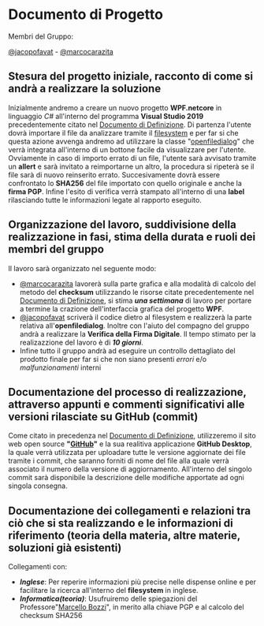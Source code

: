 # Documento di Progetto
Membri del Gruppo:


[@jacopofavat](https://github.com/JacopoFavat) - [@marcocarazita](https://github.com/marcocarazita)

## Stesura del progetto iniziale, racconto di come si andrà a realizzare la soluzione
Inizialmente andremo a creare un nuovo progetto **WPF.netcore** in linguaggio _C#_ all'interno del programma **Visual Studio 2019** precedentemente citato nel [Documento di Definizione](https://github.com/ItisMajo-2021-4DINFO-Informatica/4di-2022-progetto-valida-download-animali/blob/main/01-definizione/README.md). Di partenza l'utente dovrà importare il file da analizzare tramite il [filesystem](https://www.codeproject.com/Articles/1236588/File-System-Controls-in-WPF-Version-III) e per far si che questa azione avvenga andremo ad utilizzare la classe "[openfiledialog](https://docs.microsoft.com/it-it/dotnet/desktop/wpf/windows/how-to-open-common-system-dialog-box?view=netdesktop-6.0)" che verrà integrata all'interno di un bottone facile da visualizzare per l'utente. Ovviamente in caso di importo errato di un file, l'utente sarà avvisato tramite un **allert** e sarà invitato a reimportarne un altro, la procedura si ripeterà se il file sarà di nuovo reinserito errato. Succesivamente dovrà essere confrontato lo **SHA256** del file importato con quello originale e anche la **firma PGP**. Infine l'esito di verifica verrà stampato all'interno di una **label** rilasciando tutte le informazioni legate al rapporto eseguito.

## Organizzazione del lavoro, suddivisione della realizzazione in fasi, stima della durata e ruoli dei membri del gruppo
Il lavoro sarà organizzato nel seguente modo:
 - [@marcocarazita](https://github.com/marcocarazita) lavorerà sulla parte grafica e alla modalità di calcolo del metodo del **checksum** utilizzando le risorse citate precedentemente nel [Documento di Definizione](https://github.com/ItisMajo-2021-4DINFO-Informatica/4di-2022-progetto-valida-download-animali/blob/main/01-definizione/README.md), si stima **_una settimana_** di lavoro per portare a termine la crazione dell'interfaccia grafica del progetto **WPF**.
 - [@jacopofavat](https://github.com/JacopoFavat) scriverà il codice dietro al filesystem e realizzerà la parte relativa all'**openfiledialog**. Inoltre con l'aiuto del compagno del gruppo andrà a realizzare la **Verifica della Firma Digitale**. Il tempo stimato per la realizazzione del lavoro è di **_10 giorni_**.
- Infine tutto il gruppo andrà ad eseguire un controllo dettagliato del prodotto finale per far si che non siano presenti _errori_ e/o _malfunzionamenti_ interni

## Documentazione del processo di realizzazione, attraverso appunti e commenti significativi alle versioni rilasciate su GitHub (commit)
Come citato in precedenza nel [Documento di Definizione](https://github.com/ItisMajo-2021-4DINFO-Informatica/4di-2022-progetto-valida-download-animali/blob/main/01-definizione/README.md), utilizzeremo il sito web open source **"[GitHub](https://github.com/)"** e la sua realitiva applicazione **GitHub Desktop**, la quale verrà utilizzata per uploadare tutte le versione aggiornate dei file tramite i commit, che saranno forniti di nome del file alla quale verrà associato il numero della versione di aggiornamento. All'interno del singolo commit sarà disponibile la descrizione delle modifiche apportate ad ogni singola consegna.

## Documentazione dei collegamenti e relazioni tra ciò che si sta realizzando e le informazioni di riferimento (teoria della materia, altre materie, soluzioni già esistenti)
Collegamenti con:
- **_Inglese_**: Per reperire informazioni più precise nelle dispense online e per facilitare la ricerca all'interno del **filesystem** in inglese.
- **_Informatica(teoria)_**: Usufruiremo delle spiegazioni del Professore"[Marcello Bozzi](https://github.com/bozzimarcello)", in merito alla chiave PGP e al calcolo del checksum SHA256